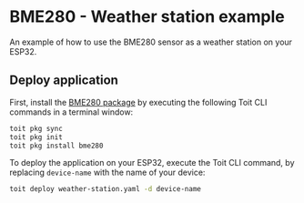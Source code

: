 # BME280 - Weather station example

An example of how to use the BME280 sensor as a weather station on your ESP32.

## Deploy application

First, install the [BME280 package](https://pkg.toit.io/package/github.com%2Ftoitware%2Fbme280-driver@v1.0.0) by executing the following Toit CLI commands in a terminal window:

```bash
toit pkg sync
toit pkg init
toit pkg install bme280
```

To deploy the application on your ESP32, execute the Toit CLI command, by replacing `device-name` with the name of your device:

```bash
toit deploy weather-station.yaml -d device-name
```
